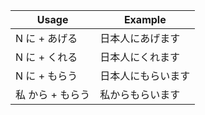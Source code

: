 |Usage|Example|
|-|-|
|N に + あげる|日本人にあげます|
|N に + くれる|日本人にくれます|
|N に + もらう|日本人にもらいます|
|私 から + もらう|私からもらいます|